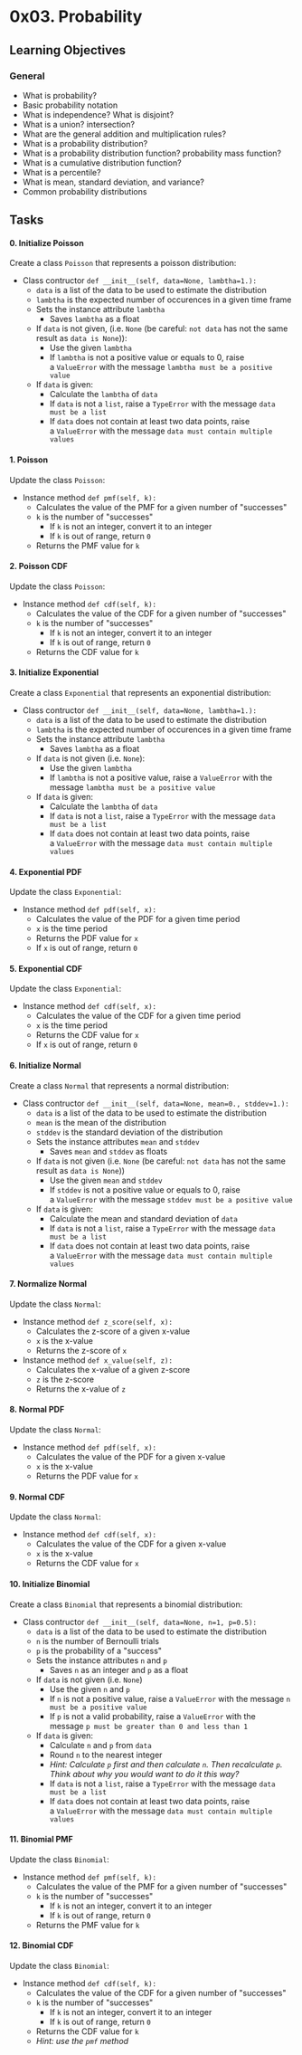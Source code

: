 0x03. Probability
=================

Learning Objectives
-------------------

### General

-   What is probability?
-   Basic probability notation
-   What is independence? What is disjoint?
-   What is a union? intersection?
-   What are the general addition and multiplication rules?
-   What is a probability distribution?
-   What is a probability distribution function? probability mass function?
-   What is a cumulative distribution function?
-   What is a percentile?
-   What is mean, standard deviation, and variance?
-   Common probability distributions


Tasks
-----

#### 0\. Initialize Poisson

Create a class `Poisson` that represents a poisson distribution:

-   Class contructor `def __init__(self, data=None, lambtha=1.):`
    -   `data` is a list of the data to be used to estimate the distribution
    -   `lambtha` is the expected number of occurences in a given time frame
    -   Sets the instance attribute `lambtha`
        -   Saves `lambtha` as a float
    -   If `data` is not given, (i.e. `None` (be careful: `not data` has not the same result as `data is None`)):
        -   Use the given `lambtha`
        -   If `lambtha` is not a positive value or equals to 0, raise a `ValueError` with the message `lambtha must be a positive value`
    -   If `data` is given:
        -   Calculate the `lambtha` of `data`
        -   If `data` is not a `list`, raise a `TypeError` with the message `data must be a list`
        -   If `data` does not contain at least two data points, raise a `ValueError` with the message `data must contain multiple values`

#### 1\. Poisson

Update the class `Poisson`:

-   Instance method `def pmf(self, k):`
    -   Calculates the value of the PMF for a given number of "successes"
    -   `k` is the number of "successes"
        -   If `k` is not an integer, convert it to an integer
        -   If `k` is out of range, return `0`
    -   Returns the PMF value for `k`

#### 2\. Poisson CDF

Update the class `Poisson`:

-   Instance method `def cdf(self, k):`
    -   Calculates the value of the CDF for a given number of "successes"
    -   `k` is the number of "successes"
        -   If `k` is not an integer, convert it to an integer
        -   If `k` is out of range, return `0`
    -   Returns the CDF value for `k`

#### 3\. Initialize Exponential

Create a class `Exponential` that represents an exponential distribution:

-   Class contructor `def __init__(self, data=None, lambtha=1.):`
    -   `data` is a list of the data to be used to estimate the distribution
    -   `lambtha` is the expected number of occurences in a given time frame
    -   Sets the instance attribute `lambtha`
        -   Saves `lambtha` as a float
    -   If `data` is not given (i.e. `None`):
        -   Use the given `lambtha`
        -   If `lambtha` is not a positive value, raise a `ValueError` with the message `lambtha must be a positive value`
    -   If `data` is given:
        -   Calculate the `lambtha` of `data`
        -   If `data` is not a `list`, raise a `TypeError` with the message `data must be a list`
        -   If `data` does not contain at least two data points, raise a `ValueError` with the message `data must contain multiple values`

#### 4\. Exponential PDF

Update the class `Exponential`:

-   Instance method `def pdf(self, x):`
    -   Calculates the value of the PDF for a given time period
    -   `x` is the time period
    -   Returns the PDF value for `x`
    -   If `x` is out of range, return `0`

#### 5\. Exponential CDF

Update the class `Exponential`:

-   Instance method `def cdf(self, x):`
    -   Calculates the value of the CDF for a given time period
    -   `x` is the time period
    -   Returns the CDF value for `x`
    -   If `x` is out of range, return `0`

#### 6\. Initialize Normal

Create a class `Normal` that represents a normal distribution:

-   Class contructor `def __init__(self, data=None, mean=0., stddev=1.):`
    -   `data` is a list of the data to be used to estimate the distribution
    -   `mean` is the mean of the distribution
    -   `stddev` is the standard deviation of the distribution
    -   Sets the instance attributes `mean` and `stddev`
        -   Saves `mean` and `stddev` as floats
    -   If `data` is not given (i.e. `None` (be careful: `not data` has not the same result as `data is None`))
        -   Use the given `mean` and `stddev`
        -   If `stddev` is not a positive value or equals to 0, raise a `ValueError` with the message `stddev must be a positive value`
    -   If `data` is given:
        -   Calculate the mean and standard deviation of `data`
        -   If `data` is not a `list`, raise a `TypeError` with the message `data must be a list`
        -   If `data` does not contain at least two data points, raise a `ValueError` with the message `data must contain multiple values`

#### 7\. Normalize Normal

Update the class `Normal`:

-   Instance method `def z_score(self, x):`
    -   Calculates the z-score of a given x-value
    -   `x` is the x-value
    -   Returns the z-score of `x`
-   Instance method `def x_value(self, z):`
    -   Calculates the x-value of a given z-score
    -   `z` is the z-score
    -   Returns the x-value of `z`

#### 8\. Normal PDF

Update the class `Normal`:

-   Instance method `def pdf(self, x):`
    -   Calculates the value of the PDF for a given x-value
    -   `x` is the x-value
    -   Returns the PDF value for `x`

#### 9\. Normal CDF

Update the class `Normal`:

-   Instance method `def cdf(self, x):`
    -   Calculates the value of the CDF for a given x-value
    -   `x` is the x-value
    -   Returns the CDF value for `x`

#### 10\. Initialize Binomial

Create a class `Binomial` that represents a binomial distribution:

-   Class contructor `def __init__(self, data=None, n=1, p=0.5):`
    -   `data` is a list of the data to be used to estimate the distribution
    -   `n` is the number of Bernoulli trials
    -   `p` is the probability of a "success"
    -   Sets the instance attributes `n` and `p`
        -   Saves `n` as an integer and `p` as a float
    -   If `data` is not given (i.e. `None`)
        -   Use the given `n` and `p`
        -   If `n` is not a positive value, raise a `ValueError` with the message `n must be a positive value`
        -   If `p` is not a valid probability, raise a `ValueError` with the message `p must be greater than 0 and less than 1`
    -   If `data` is given:
        -   Calculate `n` and `p` from `data`
        -   Round `n` to the nearest integer
        -   *Hint: Calculate `p` first and then calculate `n`. Then recalculate `p`. Think about why you would want to do it this way?*
        -   If `data` is not a `list`, raise a `TypeError` with the message `data must be a list`
        -   If `data` does not contain at least two data points, raise a `ValueError` with the message `data must contain multiple values`

#### 11\. Binomial PMF

Update the class `Binomial`:

-   Instance method `def pmf(self, k):`
    -   Calculates the value of the PMF for a given number of "successes"
    -   `k` is the number of "successes"
        -   If `k` is not an integer, convert it to an integer
        -   If `k` is out of range, return `0`
    -   Returns the PMF value for `k`

#### 12\. Binomial CDF

Update the class `Binomial`:

-   Instance method `def cdf(self, k):`
    -   Calculates the value of the CDF for a given number of "successes"
    -   `k` is the number of "successes"
        -   If `k` is not an integer, convert it to an integer
        -   If `k` is out of range, return `0`
    -   Returns the CDF value for `k`
    -   *Hint: use the `pmf` method*


